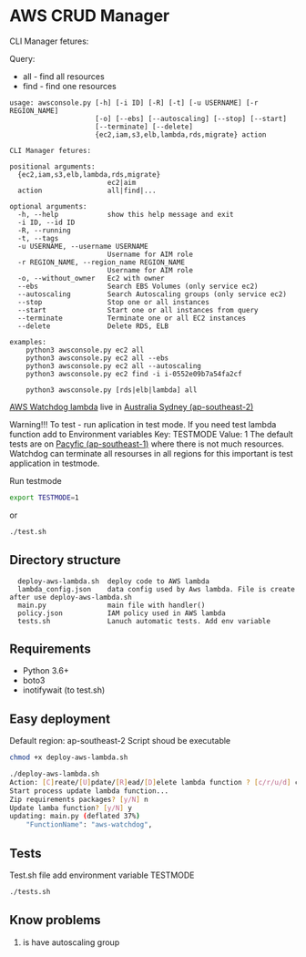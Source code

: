 # AWS CRUD Manager
CLI Manager fetures:

Query:
- all - find all resources
- find - find one resources
    
```
usage: awsconsole.py [-h] [-i ID] [-R] [-t] [-u USERNAME] [-r REGION_NAME]
                     [-o] [--ebs] [--autoscaling] [--stop] [--start]
                     [--terminate] [--delete]
                     {ec2,iam,s3,elb,lambda,rds,migrate} action

CLI Manager fetures:

positional arguments:
  {ec2,iam,s3,elb,lambda,rds,migrate}
                        ec2|aim
  action                all|find|...

optional arguments:
  -h, --help            show this help message and exit
  -i ID, --id ID
  -R, --running
  -t, --tags
  -u USERNAME, --username USERNAME
                        Username for AIM role
  -r REGION_NAME, --region_name REGION_NAME
                        Username for AIM role
  -o, --without_owner   Ec2 with owner
  --ebs                 Search EBS Volumes (only service ec2)
  --autoscaling         Search Autoscaling groups (only service ec2)
  --stop                Stop one or all instances
  --start               Start one or all instances from query
  --terminate           Terminate one or all EC2 instances
  --delete              Delete RDS, ELB

examples:
    python3 awsconsole.py ec2 all
    python3 awsconsole.py ec2 all --ebs
    python3 awsconsole.py ec2 all --autoscaling
    python3 awsconsole.py ec2 find -i i-0552e09b7a54fa2cf

    python3 awsconsole.py [rds|elb|lambda] all
```
 
[AWS Watchdog lambda](https://ap-southeast-2.console.aws.amazon.com/lambda/home?region=ap-southeast-2#/functions/aws-watchdog?tab=graph) live in [Australia Sydney (ap-southeast-2)](https://ap-southeast-1.console.aws.amazon.com/lambda/home?region=ap-southeast-2#/functions)

Warning!!!
To test - run aplication in test mode. If you need test lambda function add to Environment variables Key: TESTMODE Value: 1
The default tests are on [Pacyfic (ap-southeast-1)](https://ap-southeast-1.console.aws.amazon.com/ec2/v2/home?region=ap-southeast-1#Instances:sort=instanceId) where there is not much resources.
Watchdog can terminate all resourses in all regions  for this important is test application in testmode.

Run testmode
```bash
export TESTMODE=1
```
or 
```bash
./test.sh
```

## Directory structure
      deploy-aws-lambda.sh  deploy code to AWS lambda
      lambda_config.json    data config used by Aws lambda. File is create after use deploy-aws-lambda.sh
      main.py               main file with handler()
      policy.json           IAM policy used in AWS lambda
      tests.sh              Lanuch automatic tests. Add env variable


## Requirements
- Python 3.6+
- boto3
- inotifywait (to test.sh)


## Easy deployment
Default region: ap-southeast-2
Script shoud be executable
```bash
chmod +x deploy-aws-lambda.sh
```

```bash
./deploy-aws-lambda.sh
Action: [C]reate/[U]pdate/[R]ead/[D]elete lambda function ? [c/r/u/d] c
Start process update lambda function...
Zip requirements packages? [y/N] n
Update lamba function? [y/N] y
updating: main.py (deflated 37%)
    "FunctionName": "aws-watchdog",
```

## Tests
Test.sh file add environment variable TESTMODE
```bash
./tests.sh
```

## Know problems
1. is have autoscaling group

